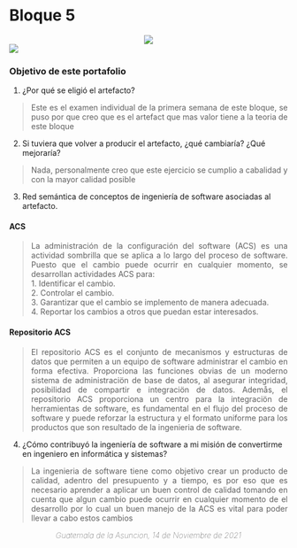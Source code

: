 # Bloque 5
<div align="center">
 <img src= "https://i.imgur.com/3bc97R1.png">
</div>


<div align="left">
 <img src= "https://i.imgur.com/UnpUIhn.png">
</div>

### Objetivo de este portafolio
 1. ¿Por qué se eligió el artefacto?
  > <p align="justify">Este es el examen individual de la primera semana de este bloque, se puso por que creo que es el artefact que mas valor tiene a la teoria de este bloque</p>
 
 
 2. Si tuviera que volver a producir el artefacto, ¿qué cambiaría? ¿Qué mejoraría?

> <p align="justify">Nada, personalmente creo que este ejercicio se cumplio a cabalidad y con la mayor calidad posible</p>
 
 3. Red semántica de conceptos de ingeniería de software asociadas al artefacto.

#### ACS </br>
 > <p p align="justify"> La administración de la configuración del software (ACS) es una actividad sombrilla que se aplica a lo largo del proceso de software. Puesto que el cambio puede ocurrir en cualquier momento, se desarrollan actividades ACS para: </br>1. Identificar el cambio.</br>2. Controlar el cambio.</br>3. Garantizar que el cambio se implemento de manera adecuada.</br>4. Reportar los cambios a otros que puedan estar interesados.</p>

#### Repositorio ACS </br>
 > <p p align="justify"> El repositorio ACS es el conjunto de mecanismos y estructuras de datos que permiten a un equipo de software administrar el cambio en forma efectiva. Proporciona las funciones obvias de un moderno sistema de administraciön de base de datos, al asegurar integridad, posibilidad de compartir e integraciön de datos. Ademås, el repositorio ACS proporciona un centro para la integraciön de herramientas de software, es fundamental en el flujo del proceso de software y puede reforzar la estructura y el formato uniforme para los productos que son resultado de la ingenieria de software.</p>

 4. ¿Cómo contribuyó la ingeniería de software a mi misión de convertirme en ingeniero en informática y sistemas?

> <p align="justify">La ingenieria de software tiene como objetivo crear un producto de calidad, adentro del presupuento y a tiempo, es por eso que es necesario aprender a aplicar un buen control de calidad tomando en cuenta que algun cambio puede ocurrir en cualquier momento de el desarrollo por lo cual un buen manejo de la ACS es vital para poder llevar a cabo estos cambios</p>

<div style="text-align:center;font-weight: 1;font-style: italic;"> Guatemala de la Asuncion, 14 de Noviembre de 2021</div>
